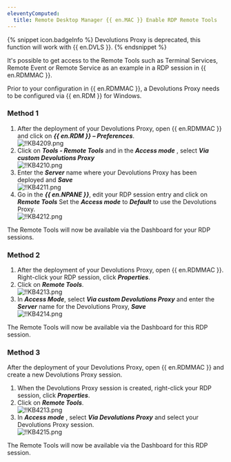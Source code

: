 ```yaml
---
eleventyComputed:
  title: Remote Desktop Manager {{ en.MAC }} Enable RDP Remote Tools
---
```

{% snippet icon.badgeInfo %}
Devolutions Proxy is deprecated, this function will work with {{ en.DVLS }}.
{% endsnippet %}  

It's possible to get access to the Remote Tools such as Terminal Services, Remote Event or Remote Service as an example in a RDP session in {{ en.RDMMAC }}.  

Prior to your configuration in {{ en.RDMMAC }}, a Devolutions Proxy needs to be configured via {{ en.RDM }} for Windows.  

### Method 1

1. After the deployment of your Devolutions Proxy, open {{ en.RDMMAC }} and click on ***{{ en.RDM }} – Preferences***.  
![!!KB4209.png](https://webdevolutions.azureedge.net/docs/en/kb/KB4209.png)
1. Click on ***Tools - Remote Tools*** and in the ***Access mode*** , select ***Via custom Devolutions Proxy***  
![!!KB4210.png](https://webdevolutions.azureedge.net/docs/en/kb/KB4210.png)
1. Enter the ***Server*** name where your Devolutions Proxy has been deployed and ***Save***  
![!!KB4211.png](https://webdevolutions.azureedge.net/docs/en/kb/KB4211.png)
1. Go in the ***{{ en.NPANE }}***, edit your RDP session entry and click on ***Remote Tools*** Set the ***Access mode*** to ***Default*** to use the Devolutions Proxy.  
![!!KB4212.png](https://webdevolutions.azureedge.net/docs/en/kb/KB4212.png)  

The Remote Tools will now be available via the Dashboard for your RDP sessions.  

### Method 2

1. After the deployment of your Devolutions Proxy, open {{ en.RDMMAC }}. Right-click your RDP session, click ***Properties***.  
1. Click on ***Remote Tools***.  
![!!KB4213.png](https://webdevolutions.azureedge.net/docs/en/kb/KB4213.png)
1. In ***Access Mode***, select ***Via custom Devolutions Proxy*** and enter the ***Server*** name for the Devolutions Proxy, ***Save***  
![!!KB4214.png](https://webdevolutions.azureedge.net/docs/en/kb/KB4214.png)  

The Remote Tools will now be available via the Dashboard for this RDP session.

### Method 3

After the deployment of your Devolutions Proxy, open {{ en.RDMMAC }} and create a new Devolutions Proxy session.  

1. When the Devolutions Proxy session is created, right-click your RDP session, click ***Properties***.  
1. Click on ***Remote Tools***.  
![!!KB4213.png](https://webdevolutions.azureedge.net/docs/en/kb/KB4213.png)
1. In ***Access mode*** , select ***Via Devolutions Proxy*** and select your Devolutions Proxy session.  
![!!KB4215.png](https://webdevolutions.azureedge.net/docs/en/kb/KB4215.png)  

The Remote Tools will now be available via the Dashboard for this RDP session.
